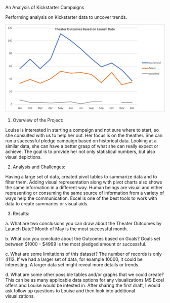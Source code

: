  An Analysis of Kickstarter Campaigns

Performing analysis on Kickstarter data to uncover trends.

![TheatreOutcomesBasedOnLaunchDate.png](resources/TheatreOutcomesBasedOnLaunchDate.png)

1. Overview of the Project:  

Louise is interested in starting a compaign and not sure where to start, so she consulted with us to help her out. Her focus is on the theather. She can run a successful pledge campaign based on  historical data. Looking at a similar data, she can have a better grasp of what she can really expect or achieve. The goal is to provide her not only statistical numbers, but also visual depictions. 

2. Analysis and Challenges: 

Having a large set of data, created pivot tables to summarize data and to filter them. Adding visual representation along with pivot charts also shows the same information in a different way. Human beings are visual and either representing or consuming the same source of information from a variety of ways help the communication. Excel is one of the best tools to work with data to create summaries or visual aids.

3. Results: 

a. What are two conclusions you can draw about the Theater Outcomes by Launch Date?
 Month of May is the most successful month.

b. What can you conclude about the Outcomes based on Goals? 
Goals set between $1000 - $4999 is the most pledged amount or successful.

c. What are some limitations of this dataset? 
The number of records is only 4112. If we had a larger set of data, for example 10000, it could be interesting. A larger data set might reveal more details or trends.

d. What are some other possible tables and/or graphs that we could create? 
This can be as many applicable data options for any visualizations MS Excel offers and Louise would be intested in. After sharing the first draft, I would ask follow up questions to Louise and then look into additional visualizations.
